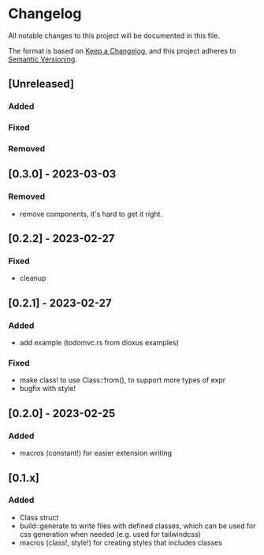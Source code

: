 # Changelog

All notable changes to this project will be documented in this file.

The format is based on [Keep a Changelog](https://keepachangelog.com/en/1.0.0/),
and this project adheres to [Semantic Versioning](https://semver.org/spec/v2.0.0.html).

## [Unreleased]

### Added

### Fixed

### Removed

## [0.3.0] - 2023-03-03

### Removed

- remove components, it's hard to get it right.

## [0.2.2] - 2023-02-27

### Fixed

- cleanup

## [0.2.1] - 2023-02-27

### Added

- add example (todomvc.rs from dioxus examples)

### Fixed

- make class! to use Class::from(), to support more types of expr
- bugfix with style!


## [0.2.0] - 2023-02-25

### Added

- macros (constant!) for easier extension writing

## [0.1.x]

### Added

- Class struct
- build::generate to write files with defined classes, which can be used for css generation when needed (e.g. used for tailwindcss)
- macros (class!, style!) for creating styles that includes classes
